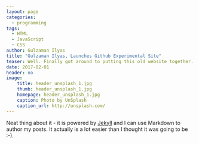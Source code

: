 ```yaml
---
layout: page
categories:
  - programming
tags:
  - HTML
  - JavaScript
  - CSS
author: Gulzaman Ilyas
title: "Gulzaman Ilyas, Launches Github Experimental Site"
teaser: Well. Finally got around to putting this old website together.
date: 2017-02-01
header: no
image:
    title: header_unsplash_1.jpg
    thumb: header_unsplash_1.jpg
    homepage: header_unsplash_1.jpg
    caption: Photo by UnSplash
    caption_url: http://unsplash.com/
---
```


Neat thing about it - it is powered by [Jekyll](http://jekyllrb.com) 
and I can use Markdown to author my posts. It actually is a lot easier than I thought it was going to be :-).
